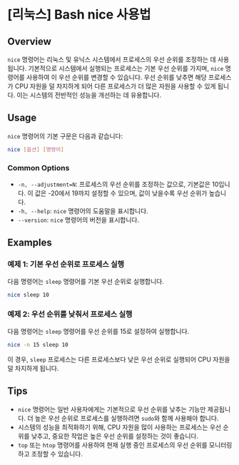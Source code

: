 # [리눅스] Bash nice 사용법

## Overview
`nice` 명령어는 리눅스 및 유닉스 시스템에서 프로세스의 우선 순위를 조정하는 데 사용됩니다. 기본적으로 시스템에서 실행되는 프로세스는 기본 우선 순위를 가지며, `nice` 명령어를 사용하여 이 우선 순위를 변경할 수 있습니다. 우선 순위를 낮추면 해당 프로세스가 CPU 자원을 덜 차지하게 되어 다른 프로세스가 더 많은 자원을 사용할 수 있게 됩니다. 이는 시스템의 전반적인 성능을 개선하는 데 유용합니다.

## Usage
`nice` 명령어의 기본 구문은 다음과 같습니다:

```bash
nice [옵션] [명령어]
```

### Common Options
- `-n, --adjustment=N`: 프로세스의 우선 순위를 조정하는 값으로, 기본값은 10입니다. 이 값은 -20에서 19까지 설정할 수 있으며, 값이 낮을수록 우선 순위가 높습니다.
- `-h, --help`: `nice` 명령어의 도움말을 표시합니다.
- `--version`: `nice` 명령어의 버전을 표시합니다.

## Examples
### 예제 1: 기본 우선 순위로 프로세스 실행
다음 명령어는 `sleep` 명령어를 기본 우선 순위로 실행합니다.

```bash
nice sleep 10
```

### 예제 2: 우선 순위를 낮춰서 프로세스 실행
다음 명령어는 `sleep` 명령어를 우선 순위를 15로 설정하여 실행합니다.

```bash
nice -n 15 sleep 10
```

이 경우, `sleep` 프로세스는 다른 프로세스보다 낮은 우선 순위로 실행되어 CPU 자원을 덜 차지하게 됩니다.

## Tips
- `nice` 명령어는 일반 사용자에게는 기본적으로 우선 순위를 낮추는 기능만 제공됩니다. 더 높은 우선 순위로 프로세스를 실행하려면 `sudo`와 함께 사용해야 합니다.
- 시스템의 성능을 최적화하기 위해, CPU 자원을 많이 사용하는 프로세스는 우선 순위를 낮추고, 중요한 작업은 높은 우선 순위를 설정하는 것이 좋습니다.
- `top` 또는 `htop` 명령어를 사용하여 현재 실행 중인 프로세스의 우선 순위를 모니터링하고 조정할 수 있습니다.